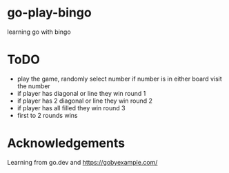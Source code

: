 # go-play-bingo
learning go with bingo

# ToDO
- play the game, randomly select number if number is in either board visit the number
- if player has diagonal or line they win round 1
- if player has 2 diagonal or line they win round 2
- if player has all filled they win round 3
- first to 2 rounds wins

# Acknowledgements
Learning from go.dev and https://gobyexample.com/
